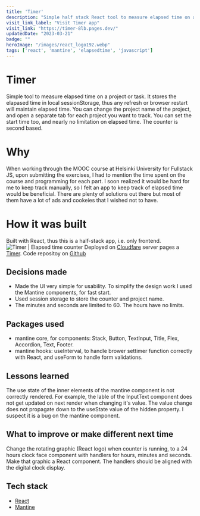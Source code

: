```yaml
---
title: 'Timer'
description: "Simple half stack React tool to measure elapsed time on a project."
visit_link_label: "Visit Timer app"
visit_link: "https://timer-8lb.pages.dev/"
updatedDate: "2023-03-21"
badge: ""
heroImage: "/images/react_logo192.webp"
tags: ['react', 'mantine', 'elapsedtime', 'javascript']
---
```


# Timer
Simple tool to measure elapsed time on a project or task. It stores the elapased time in local sessionStorage, thus any refresh or browser restart will maintain elapsed time. You can change the project name of the project, and open a separate tab for each project you want to track. You can set the start time too, and  nearly no limitation on elapsed time. The counter is second based.

# Why
When working through the MOOC course at Helsinki University for Fullstack JS, upon submitting the exercises, I had to mention the time spent on the course and programming for each part. I soon realized it would be hard for me to keep track manually, so I felt an app to keep track of elapsed time would be beneficial. There are plenty of solutions out there but most of them have a lot of ads and cookeies that I wished not to have. 

# How it was built
Built with React, thus this is a half-stack app, i.e. only frontend. 
![Timer | Elapsed time counter](/images/timer_screenshot_260_500.webp)
Deployed on [Cloudfare](https://dash.cloudflare.com/) server pages a [Timer](https://timer-8lb.pages.dev/).
Code repositoy on [Github](https://github.com/thesob/timer)

## Decisions made
- Made the UI very simple for usability. To simplify the design work I used the Mantine components, for fast start.
- Used session storage to store the counter and project name.
- The minutes and seconds are limited to 60. The hours have no limits.

## Packages used
- mantine core, for components: Stack, Button, TextInput, Title, Flex, Accordion, Text, Footer.
- mantine hooks: useInterval, to handle brower settimer function correctly with React, and useForm to handle form validations.

## Lessons learned
The use state of the inner elements of the mantine component is not correctly rendered. For example, the lable of the InputText component does not get updated on next render when changing it's value. The value change does not propagate down to the useState value of the hidden property. I suspect it is a bug on the mantine component.

## What to improve or make different next time
Change the rotating graphic (React logo) when counter is running, to a 24 hours clock face component with handlers for hours, minutes and seconds. Make that graphic a React component. The handlers should be aligned with the digital clock display.

## Tech stack
- [React](https://react.com)
- [Mantine](https://mantine.dev)